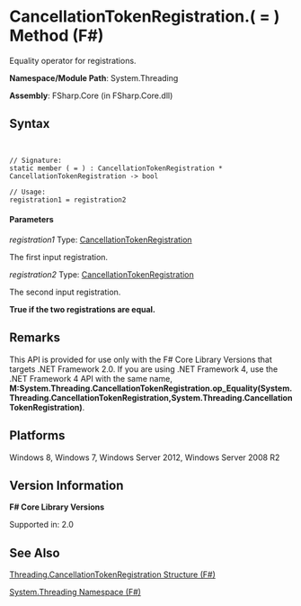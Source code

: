 # CancellationTokenRegistration.( = ) Method (F#)

Equality operator for registrations.

**Namespace/Module Path**: System.Threading

**Assembly**: FSharp.Core (in FSharp.Core.dll)


## Syntax


```


// Signature:
static member ( = ) : CancellationTokenRegistration * CancellationTokenRegistration -> bool

// Usage:
registration1 = registration2

```



#### Parameters
*registration1*
Type: [CancellationTokenRegistration](http://msdn.microsoft.com/en-us/library/9696e15c-a160-4336-9c5c-6277eaa1e1d1)


The first input registration.


*registration2*
Type: [CancellationTokenRegistration](http://msdn.microsoft.com/en-us/library/9696e15c-a160-4336-9c5c-6277eaa1e1d1)


The second input registration.



**True if the two registrations are equal.**
## Remarks
This API is provided for use only with the F# Core Library Versions that targets .NET Framework 2.0. If you are using .NET Framework 4, use the .NET Framework 4 API with the same name, **M:System.Threading.CancellationTokenRegistration.op_Equality(System.Threading.CancellationTokenRegistration,System.Threading.CancellationTokenRegistration)**.


## Platforms
Windows 8, Windows 7, Windows Server 2012, Windows Server 2008 R2


## Version Information
**F# Core Library Versions**

Supported in: 2.0




## See Also
[Threading.CancellationTokenRegistration Structure &#40;F&#35;&#41;](Threading.CancellationTokenRegistration-Structure-%28FSharp%29.md)

[System.Threading Namespace &#40;F&#35;&#41;](System.Threading-Namespace-%28FSharp%29.md)

